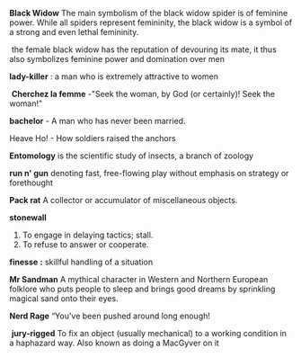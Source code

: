 


**Black Widow**
The main symbolism of the black widow spider is of feminine power. While all spiders represent femininity, the black widow is a symbol of a strong and even lethal femininity.

 the female black widow has the reputation of devouring its mate, it thus also symbolizes feminine power and domination over men


**lady-killer** : a man who is extremely attractive to women


 **Cherchez la femme** -"Seek the woman, by God (or certainly)! Seek the woman!"

**bachelor** - A man who has never been married.


Heave Ho! - How soldiers raised the anchors


**Entomology** is the scientific study of insects, a branch of zoology


**run n' gun** denoting fast, free-flowing play without emphasis on strategy or forethought

**Pack rat** A collector or accumulator of miscellaneous objects.

**stonewall** 
1.  To engage in delaying tactics; stall.
2.  To refuse to answer or cooperate.


**finesse** **:** skillful handling of a situation 


**Mr Sandman** A mythical character in Western and Northern European folklore who puts people to sleep and brings good dreams by sprinkling magical sand onto their eyes.


**Nerd Rage** “You've been pushed around long enough!


 **jury-rigged** To fix an object (usually mechanical) to a working condition in a haphazard way. Also known as doing a MacGyver on it